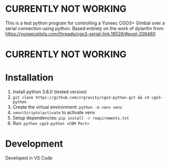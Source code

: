# CURRENTLY NOT WORKING

This is a test python program for controlling a Yuneec CGO3+ Gimbal over a serial connection using python. 
Based entirely on the work of dylanfm from: https://yuneecpilots.com/threads/cgo3-serial-link.18528/#post-208460

# CURRENTLY NOT WORKING

# Installation
1. Install python 3.8.0 (tested version)
2. `git clone https://github.com/zrgravity/cgo3-python.git && cd cgo3-python`
3. Create the virtual environment: `python -m venv venv`
4. `venv\Scripts\activate` to activate venv
5. Setup dependencies: `pip install -r requirements.txt`
6. Run: `python cgo3-python <COM Port>`

# Development
Developed in VS Code
